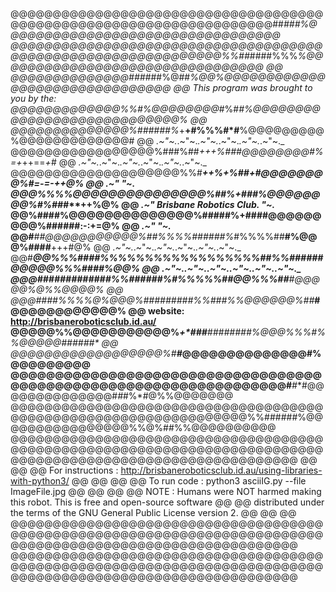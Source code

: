 @@@@@@@@@@@@@@@@@@@@@@@@@@@@@@@@@@@@@@@@@@@@@@@@@@@@@@@@@@@@@@@@@@@@##*###%@@@@@@@@@@@@@@@@@@@@@@@@@@@@@@@@@
@@@@@@@@@@@@@@@@@@@@@@@@@@@@@@@@@@@@@@@@@@@@@@@@@@@@@@@@@@@@@@%%##*####%%%*%@@@@@@@@@@@@@@@@@@@@@@@@@@@@@@@@
@@                                             @@@@@@@@@@@@@@####*##%@##*%@@%@@@@@@@@@@@@@@@@@@@@@@@@@@@@@@@
@@  This program was brought to you by the:    @@@@@@@@@@@@@%%#%@@@@@@@@*#%#*#%@@@@@@@@@@@@@@@@@@@@@@@@@@@@%
@@                                             @@@@@@@@@@@@@@%######%*+**+#%%%#*#**%@@@@@@@@@%@@@@@@@@@@@@@#
@@    _.~"~._.~"~._.~"~._.~"~._.~"~._.~"~._    @@@@@@@@@@@@@@@@@%###%##***+*++*%###***@@@@@@@@#%*=+*++==*+*#
@@    _.~"~._.~"~._.~"~._.~"~._.~"~._.~"~._    @@@@@@@@@@@@@@@@@@@@%%#*******++%+%##+#@@@@@@@@%#*=-***=-++@%
@@    _.~"                             "~._    @@@%%%%@@@@@@@@@@@@@@@%##*******%+###*%@@@@@@@@%#%##*#**++%@%
@@    _.~"   Brisbane Robotics Club.   "~._    @@%####%@@@@@@@@@@@@@@%##****###%+####@@@@@@@@@%######:-:+=@%
@@    _.~"                             "~._    @@#***##@@@@@@@@@@@%##%%%%######%*#%%%%##**#%@@@%####**+++#@%
@@    _.~"~._.~"~._.~"~._.~"~._.~"~._.~"~._    @@#*****@@%%%####%%%%%%%%%%%%%%%%%%##%%######@@@@@%%%####%@@%
@@    _.~"~._.~"~._.~"~._.~"~._.~"~._.~"~._    @@@####*#########%%######%#%%%%%#***#@@%%%##**#@@@@@%@%%@@@@%
@@                                             @@@#**###%%%%@%@@@%#########%%###%%@@@@@@%##***#@@@@@@@@@@@@%
@@ website: http://brisbaneroboticsclub.id.au/ @@@@@%%@@@@@@@@@@@%*****+*###**########%@@@%%%#%%@@@@@######*
@@                                             @@@@@@@@@@@@@@@@@@%#******#***@@@@@@@@@@@@@@#******%@@@@@@@@@
@@@@@@@@@@@@@@@@@@@@@@@@@@@@@@@@@@@@@@@@@@@@@@@@@@@@@@@@@@@@@@@@@@#*****#**#@@@@@@@@@@@@@@#*#*#%*#@%%@@@@@@@
@@@@@@@@@@@@@@@@@@@@@@@@@@@@@@@@@@@@@@@@@@@@@@@@@@@@@@@@@@@@@@@@@%%######%@@@@@@@@@@@@@@@@%%@%##%%@@@@@@@@@@
@@@@@@@@@@@@@@@@@@@@@@@@@@@@@@@@@@@@@@@@@@@@@@@@@@@@@@@@@@@@@@@@@@@@@@@@@@@@@@@@@@@@@@@@@@@@@@@@@@@@@@@@@@@@
@@                                                                                                        @@
@@    For instructions : http://brisbaneroboticsclub.id.au/using-libraries-with-python3/                  @@
@@                                                                                                        @@
@@    To run code      : python3 asciiIG.py --file ImageFile.jpg                                          @@
@@                                                                                                        @@
@@    NOTE             : Humans were NOT harmed making this robot. This is free and open-source software  @@
@@                       distributed under the terms of the GNU General Public License version 2.         @@
@@                                                                                                        @@
@@@@@@@@@@@@@@@@@@@@@@@@@@@@@@@@@@@@@@@@@@@@@@@@@@@@@@@@@@@@@@@@@@@@@@@@@@@@@@@@@@@@@@@@@@@@@@@@@@@@@@@@@@@@
@@@@@@@@@@@@@@@@@@@@@@@@@@@@@@@@@@@@@@@@@@@@@@@@@@@@@@@@@@@@@@@@@@@@@@@@@@@@@@@@@@@@@@@@@@@@@@@@@@@@@@@@@@@@
